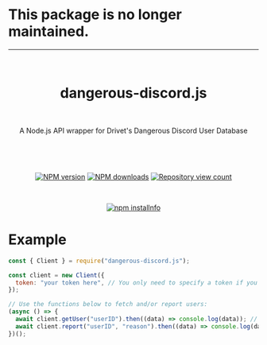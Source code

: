 # This package is no longer maintained.

---

<div  align="center">

<br>

# dangerous-discord.js

<br>

<p>
A Node.js API wrapper for Drivet's Dangerous Discord User Database
</p>

<br>

<p>
<br>

<a  href="https://www.npmjs.com/package/dangerous-discord.js"><img  src="https://img.shields.io/npm/v/dangerous-discord.js.svg?maxAge=3600"  alt="NPM version" /></a>
<a  href="https://www.npmjs.com/package/dangerous-discord.js"><img  src="https://img.shields.io/npm/dt/dangerous-discord.js.svg?maxAge=3600"  alt="NPM downloads" /></a>
<a  href="https://www.npmjs.com/package/dangerous-discord.js"><img  src="https://api.ghprofile.me/view?username=milanmdev-dangerous-discord.js&label=repository%20view%20count&style=flat"  alt="Repository view count" /></a>

</p>

<br>

<p>
<a  href="https://nodei.co/npm/dangerous-discord.js/"><img  src="https://nodei.co/npm/dangerous-discord.js.png?downloads=true&stars=true"  alt="npm installnfo" /></a>
</p>
</div>

# Example

```js
const { Client } = require("dangerous-discord.js");

const client = new Client({
  token: "your token here", // You only need to specify a token if you plan to use the "Client#report" method
});

// Use the functions below to fetch and/or report users:
(async () => {
  await client.getUser("userID").then((data) => console.log(data)); // { reports: 5, users_reported: 0 }
  await client.report("userID", "reason").then((data) => console.log(data)); // [ { author: '423203831971708958', reported: '681621708301533194', type: 'Other', reason: 'Testing', created_at: '1643669555539', modified_at: null } ]
})();
```
